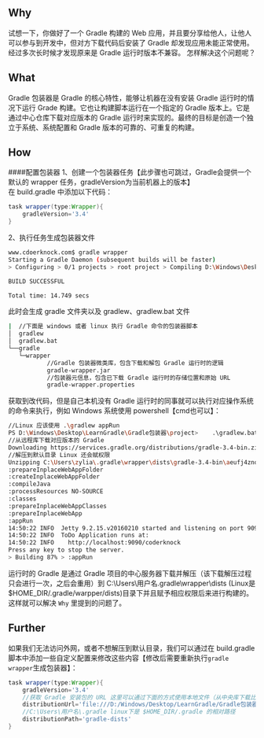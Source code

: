 Why
----
试想一下，你做好了一个 Gradle 构建的 Web 应用，并且要分享给他人，让他人可以参与到开发中，但对方下载代码后安装了 Gradle 却发现应用未能正常使用。
经过多次长时候才发现原来是 Gradle 运行时版本不兼容。
怎样解决这个问题呢？

What
----
Gradle 包装器是 Gradle 的核心特性，能够让机器在没有安装 Gradle 运行时的情况下运行 Grade 构建。它也让构建脚本运行在一个指定的 Gradle 版本上。它是通过中心仓库下载对应版本的 Gradle 运行时来实现的。最终的目标是创造一个独立于系统、系统配置和 Gradle 版本的可靠的、可重复的构建。   

How
----
####配置包装器
1、创建一个包装器任务【此步骤也可跳过，Gradle会提供一个默认的 wrapper 任务，gradleVersion为当前机器上的版本】  
在 build.gradle 中添加以下代码：
```groovy
task wrapper(type:Wrapper){
    gradleVersion='3.4'
}
```
2、执行任务生成包装器文件
```bash
www.cdoerknock.com$ gradle wrapper
Starting a Gradle Daemon (subsequent builds will be faster)
> Configuring > 0/1 projects > root project > Compiling D:\Windows\Desktop\LearnGradle\Gradle包装器\project\build.gradle:wrapper

BUILD SUCCESSFUL

Total time: 14.749 secs
```
此时会生成 gradle 文件夹以及 gradlew、gradlew.bat 文件
```bash
|  //下面是 windows 或者 linux 执行 Gradle 命令的包装器脚本
│  gradlew
│  gradlew.bat
└──gradle
   └─wrapper
           //Gradle 包装器微类库，包含下载和解包 Gradle 运行时的逻辑
           gradle-wrapper.jar
           //包装器元信息，包含已下载 Gradle 运行时的存储位置和原始 URL
           gradle-wrapper.properties
```
获取到改代码，但是自己本机没有 Gradle 运行时的同事就可以执行对应操作系统的命令来执行，例如 Windows 系统使用 powershell【cmd也可以】：
```bash
//Linux 应该使用 .\gradlew appRun
PS D:\Windows\Desktop\LearnGradle\Gradle包装器\project>    .\gradlew.bat appRun
//从远程库下载对应版本的 Gradle 
Downloading https://services.gradle.org/distributions/gradle-3.4-bin.zip
//解压到默认目录 Linux 还会赋权限 
Unzipping C:\Users\zylia\.gradle\wrapper\dists\gradle-3.4-bin\aeufj4znodijbvwfbsq3044r0\gradle-3.4-bin.zip to C:\Users\zylia\.gradle\wrapper\dists\gradle-3.4-bin\aeufj4znodijbvwfbsq3044r0
:prepareInplaceWebAppFolder
:createInplaceWebAppFolder
:compileJava
:processResources NO-SOURCE
:classes
:prepareInplaceWebAppClasses
:prepareInplaceWebApp
:appRun
14:50:22 INFO  Jetty 9.2.15.v20160210 started and listening on port 9090
14:50:22 INFO  ToDo Application runs at:
14:50:22 INFO    http://localhost:9090/coderknock
Press any key to stop the server.
> Building 87% > :appRun
```
运行时的 Gradle 是通过 Gradle 项目的中心服务器下载并解压（该下载解压过程只会进行一次，之后会重用）到 C:\Users\用户名\.gradle\wrapper\dists (Linux是$HOME_DIR/.gradle/warpper/dists)目录下并且赋予相应权限后来进行构建的。这样就可以解决 `Why` 里提到的问题了。

Further
----
如果我们无法访问外网，或者不想解压到默认目录，我们可以通过在 build.gradle 脚本中添加一些自定义配置来修改这些内容【修改后需要重新执行`gradle wrapper`生成包装器】：
```groovy
task wrapper(type:Wrapper){
    gradleVersion='3.4'
    //获取 Gradle 安装包的 URL 这里可以通过下面的方式使用本地文件（从中央库下载比较慢，我们可以使用迅雷等工具下载后用这种方式比较快捷）
    distributionUrl='file:///D:/Windows/Desktop/LearnGradle/Gradle包装器/project/gradle-3.4-bin.zip'
    //C:\Users\用户名\.gradle linux下是 $HOME_DIR/.gradle 的相对路径
    distributionPath='gradle-dists'
}
```
